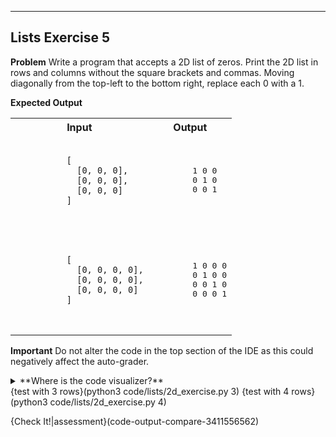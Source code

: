 ----------

## Lists Exercise 5

**Problem**
Write a program that accepts a 2D list of zeros. Print the 2D list in rows and columns without the square brackets and commas. Moving diagonally from the top-left to the bottom right, replace each 0 with a 1.

**Expected Output**
<table>
  <tr>
    <th><center>Input</center></th>
    <th><center>Output</center></th>
  </tr>
  <tr>
    <td>
      <pre>
        <code>
          [
            [0, 0, 0],
            [0, 0, 0],
            [0, 0, 0]
          ]
        </code>
      </pre>
    </td>
    <td>
      <pre>
        1 0 0
        0 1 0
        0 0 1
      </pre>
    </td>  
  </tr>
  <tr>
    <td>
      <pre>
        <code>
          [
            [0, 0, 0, 0],
            [0, 0, 0, 0],
            [0, 0, 0, 0]
          ]
        </code>
      </pre>
    </td>
    <td>
      <pre>
        1 0 0 0
        0 1 0 0
        0 0 1 0
        0 0 0 1
      </pre>
    </td>  
  </tr>
</table>

**Important**
Do not alter the code in the top section of the IDE as this could negatively affect the auto-grader.

<details><summary>**Where is the code visualizer?**</summary>Unfortunately, the code visualizer does not work with the statement `import sys`. Since importing the `sys` module is required for this problem, the code visualizer will not be available for this problem.</details>
{test with 3 rows}(python3 code/lists/2d_exercise.py 3)
{test with 4 rows}(python3 code/lists/2d_exercise.py 4)

{Check It!|assessment}(code-output-compare-3411556562)

